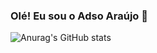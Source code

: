 ### Olé! Eu sou o Adso Araújo 👋

![Anurag's GitHub stats](https://github-readme-stats.vercel.app/api?username=AdsoAraujo&?theme=shadow_green_icons=true)
<!--
**AdsoAraujo/AdsoAraujo** is a ✨ _special_ ✨ repository because its `README.md` (this file) appears on your GitHub profile.

Here are some ideas to get you started:

- 🔭 I’m currently working on ...
- 🌱 I’m currently learning ...
- 👯 I’m looking to collaborate on ...
- 🤔 I’m looking for help with ...
- 💬 Ask me about ...
- 📫 How to reach me: ...
- 😄 Pronouns: ...
- ⚡ Fun fact: ...
-->
